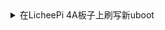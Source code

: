 <details>

<summary>在LicheePi 4A板子上刷写新uboot</summary>

在LicheePi 4A启动Fedora需要使用特殊的uboot，可以在这里下载
https://mirror.iscas.ac.cn/fedora-riscv/dl/Sipeed/LicheePi4A/fw/u-boot-with-spl.bin

按照官方教程刷入
https://wiki.sipeed.com/hardware/zh/lichee/th1520/lpi4a/4_burn_image.html#%E8%BF%9B%E5%85%A5%E7%83%A7%E5%BD%95%E6%A8%A1%E5%BC%8F

</details>